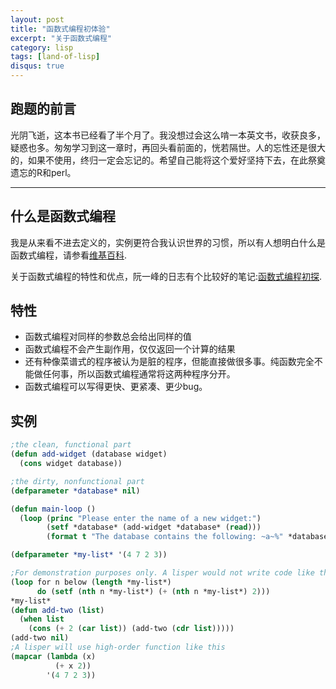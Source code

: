 ```yaml
---
layout: post
title: "函数式编程初体验"
excerpt: "关于函数式编程"
category: lisp
tags: [land-of-lisp]
disqus: true
---
```



## 跑题的前言

光阴飞逝，这本书已经看了半个月了。我没想过会这么啃一本英文书，收获良多，疑惑也多。匆匆学习到这一章时，再回头看前面的，恍若隔世。人的忘性还是很大的，如果不使用，终归一定会忘记的。希望自己能将这个爱好坚持下去，在此祭奠遗忘的R和perl。

***

## 什么是函数式编程
我是从来看不进去定义的，实例更符合我认识世界的习惯，所以有人想明白什么是函数式编程，请参看[维基百科][1].

关于函数式编程的特性和优点，阮一峰的日志有个比较好的笔记:[函数式编程初探][2].

## 特性 

- 函数式编程对同样的参数总会给出同样的值
- 函数式编程不会产生副作用，仅仅返回一个计算的结果
- 还有种像菜谱式的程序被认为是脏的程序，但能直接做很多事。纯函数完全不能做任何事，所以函数式编程通常将这两种程序分开。
- 函数式编程可以写得更快、更紧凑、更少bug。

## 实例

```cl
;the clean, functional part
(defun add-widget (database widget)
  (cons widget database))

;the dirty, nonfunctional part
(defparameter *database* nil)

(defun main-loop ()
  (loop (princ "Please enter the name of a new widget:")
        (setf *database* (add-widget *database* (read)))
        (format t "The database contains the following: ~a~%" *database*)))

(defparameter *my-list* '(4 7 2 3))

;For demonstration purposes only. A lisper would not write code like this.
(loop for n below (length *my-list*)
      do (setf (nth n *my-list*) (+ (nth n *my-list*) 2)))
*my-list*
(defun add-two (list)
  (when list
    (cons (+ 2 (car list)) (add-two (cdr list)))))
(add-two nil)
;A lisper will use high-order function like this
(mapcar (lambda (x)
          (+ x 2))
        '(4 7 2 3))
```

[1]: http://zh.wikipedia.org/wiki/%E5%87%BD%E6%95%B8%E7%A8%8B%E5%BC%8F%E8%AA%9E%E8%A8%80
[2]: http://www.ruanyifeng.com/blog/2012/04/functional_programming.html
